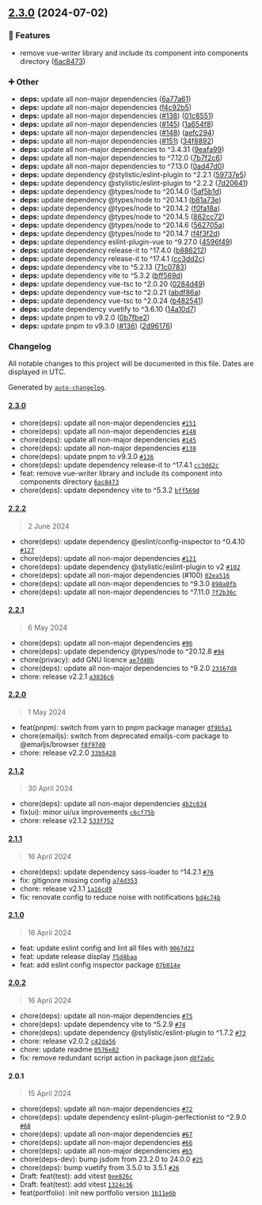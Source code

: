 

## [2.3.0](https://github.com/quentinmcq/portfolio/compare/2.2.2...2.3.0) (2024-07-02)


### 🚀 Features

* remove vue-writer library and include its component into components directory ([6ac8473](https://github.com/quentinmcq/portfolio/commit/6ac8473de46273d169353ba703edd15d16b7705c))


### ➕ Other

* **deps:** update all non-major dependencies ([6a77a61](https://github.com/quentinmcq/portfolio/commit/6a77a61a356c09f66c36bfc8c00e9abae31934c1))
* **deps:** update all non-major dependencies ([f4c92b5](https://github.com/quentinmcq/portfolio/commit/f4c92b57e9574199b1decbfc953644227551b3fb))
* **deps:** update all non-major dependencies ([#138](https://github.com/quentinmcq/portfolio/issues/138)) ([01c8551](https://github.com/quentinmcq/portfolio/commit/01c8551630c745caa9c5e3633ad54a2f89218c10))
* **deps:** update all non-major dependencies ([#145](https://github.com/quentinmcq/portfolio/issues/145)) ([1a654f8](https://github.com/quentinmcq/portfolio/commit/1a654f8803aa8fb45683d0c7b6835f4c06bccf2b))
* **deps:** update all non-major dependencies ([#148](https://github.com/quentinmcq/portfolio/issues/148)) ([aefc294](https://github.com/quentinmcq/portfolio/commit/aefc294ec9df13346799527499a757167214dbb6))
* **deps:** update all non-major dependencies ([#151](https://github.com/quentinmcq/portfolio/issues/151)) ([34f8892](https://github.com/quentinmcq/portfolio/commit/34f88921d6ecaad1932cb850d4d588d903f32c26))
* **deps:** update all non-major dependencies to ^3.4.31 ([9eafa99](https://github.com/quentinmcq/portfolio/commit/9eafa9966389880a3e388e2bafe7e8132d1afe8d))
* **deps:** update all non-major dependencies to ^7.12.0 ([7b7f2c6](https://github.com/quentinmcq/portfolio/commit/7b7f2c6a86cd8d9fd56f9c76493c4fc6ba2c0b1d))
* **deps:** update all non-major dependencies to ^7.13.0 ([0ad47d0](https://github.com/quentinmcq/portfolio/commit/0ad47d03baee169a8e43e55ff964c4a08660f573))
* **deps:** update dependency @stylistic/eslint-plugin to ^2.2.1 ([59737e5](https://github.com/quentinmcq/portfolio/commit/59737e54bb899947edd068481abb0817d09fa5bf))
* **deps:** update dependency @stylistic/eslint-plugin to ^2.2.2 ([7d20641](https://github.com/quentinmcq/portfolio/commit/7d20641b68a7eb0d5a2c89d321473ace05daeb27))
* **deps:** update dependency @types/node to ^20.14.0 ([5af5b1d](https://github.com/quentinmcq/portfolio/commit/5af5b1de14684213bea50e703151e4d104fe0649))
* **deps:** update dependency @types/node to ^20.14.1 ([b81a73e](https://github.com/quentinmcq/portfolio/commit/b81a73e3221e27f9373a9f6c0e8c8b02694d7c20))
* **deps:** update dependency @types/node to ^20.14.2 ([f0fa18a](https://github.com/quentinmcq/portfolio/commit/f0fa18ae451e6a3c34f25aa159d535d13adc7fc6))
* **deps:** update dependency @types/node to ^20.14.5 ([862cc72](https://github.com/quentinmcq/portfolio/commit/862cc7213a4223aa21e49dc5fac982f9e3f987e9))
* **deps:** update dependency @types/node to ^20.14.6 ([562705a](https://github.com/quentinmcq/portfolio/commit/562705ae6a49df67186d827f4f9e429478845a96))
* **deps:** update dependency @types/node to ^20.14.7 ([f4f3f2d](https://github.com/quentinmcq/portfolio/commit/f4f3f2d401058ab8fd72fe067e2a5653b49cf251))
* **deps:** update dependency eslint-plugin-vue to ^9.27.0 ([4596f49](https://github.com/quentinmcq/portfolio/commit/4596f4952ea5bba69de77a0d0a1398424451cab7))
* **deps:** update dependency release-it to ^17.4.0 ([b886212](https://github.com/quentinmcq/portfolio/commit/b88621203d9100b8ca4eda52eb72c4fd7f98ff83))
* **deps:** update dependency release-it to ^17.4.1 ([cc3dd2c](https://github.com/quentinmcq/portfolio/commit/cc3dd2c55a3ff635a2b1cf1b2374a33896dcd7d0))
* **deps:** update dependency vite to ^5.2.13 ([71c0783](https://github.com/quentinmcq/portfolio/commit/71c078349d74c0fcea866f76a0ee49664cf6421d))
* **deps:** update dependency vite to ^5.3.2 ([bff569d](https://github.com/quentinmcq/portfolio/commit/bff569d951e04e35c817f2155f85460710cc0a79))
* **deps:** update dependency vue-tsc to ^2.0.20 ([0284d49](https://github.com/quentinmcq/portfolio/commit/0284d49b3eaa8de09391a8d08a50c36953be98d0))
* **deps:** update dependency vue-tsc to ^2.0.21 ([abdf86a](https://github.com/quentinmcq/portfolio/commit/abdf86a9498c93047e2e3926acee0b5f904ec5dd))
* **deps:** update dependency vue-tsc to ^2.0.24 ([b482541](https://github.com/quentinmcq/portfolio/commit/b48254147dff7e25ecfe6a47c092f424ee1cbd45))
* **deps:** update dependency vuetify to ^3.6.10 ([14a10d7](https://github.com/quentinmcq/portfolio/commit/14a10d7c566c807ead6c6beb6170176113b8f40f))
* **deps:** update pnpm to v9.2.0 ([0b7fbe2](https://github.com/quentinmcq/portfolio/commit/0b7fbe21a72b0d6b0ae23f8b695a738a49e28211))
* **deps:** update pnpm to v9.3.0 ([#136](https://github.com/quentinmcq/portfolio/issues/136)) ([2d96176](https://github.com/quentinmcq/portfolio/commit/2d961762da6f82677c10b96d13c6bbb0648337d7))

### Changelog

All notable changes to this project will be documented in this file. Dates are displayed in UTC.

Generated by [`auto-changelog`](https://github.com/CookPete/auto-changelog).

#### [2.3.0](https://github.com/quentinmcq/portfolio/compare/2.2.2...2.3.0)

- chore(deps): update all non-major dependencies [`#151`](https://github.com/quentinmcq/portfolio/pull/151)
- chore(deps): update all non-major dependencies [`#148`](https://github.com/quentinmcq/portfolio/pull/148)
- chore(deps): update all non-major dependencies [`#145`](https://github.com/quentinmcq/portfolio/pull/145)
- chore(deps): update all non-major dependencies [`#138`](https://github.com/quentinmcq/portfolio/pull/138)
- chore(deps): update pnpm to v9.3.0 [`#136`](https://github.com/quentinmcq/portfolio/pull/136)
- chore(deps): update dependency release-it to ^17.4.1 [`cc3dd2c`](https://github.com/quentinmcq/portfolio/commit/cc3dd2c55a3ff635a2b1cf1b2374a33896dcd7d0)
- feat: remove vue-writer library and include its component into components directory [`6ac8473`](https://github.com/quentinmcq/portfolio/commit/6ac8473de46273d169353ba703edd15d16b7705c)
- chore(deps): update dependency vite to ^5.3.2 [`bff569d`](https://github.com/quentinmcq/portfolio/commit/bff569d951e04e35c817f2155f85460710cc0a79)

#### [2.2.2](https://github.com/quentinmcq/portfolio/compare/2.2.1...2.2.2)

> 2 June 2024

- chore(deps): update dependency @eslint/config-inspector to ^0.4.10 [`#127`](https://github.com/quentinmcq/portfolio/pull/127)
- chore(deps): update all non-major dependencies [`#121`](https://github.com/quentinmcq/portfolio/pull/121)
- chore(deps): update dependency @stylistic/eslint-plugin to v2 [`#102`](https://github.com/quentinmcq/portfolio/pull/102)
- chore(deps): update all non-major dependencies (#100) [`02ea516`](https://github.com/quentinmcq/portfolio/commit/02ea51635cfbd404e03bb72990e80c07b95a0aea)
- chore(deps): update all non-major dependencies to ^9.3.0 [`898a0fb`](https://github.com/quentinmcq/portfolio/commit/898a0fb38a864b591403674f3d2113284922b921)
- chore(deps): update all non-major dependencies to ^7.11.0 [`7f2b36c`](https://github.com/quentinmcq/portfolio/commit/7f2b36cf3fac1166ca97be8771b248e5c9f4fa4f)

#### [2.2.1](https://github.com/quentinmcq/portfolio/compare/2.2.0...2.2.1)

> 6 May 2024

- chore(deps): update all non-major dependencies [`#96`](https://github.com/quentinmcq/portfolio/pull/96)
- chore(deps): update dependency @types/node to ^20.12.8 [`#94`](https://github.com/quentinmcq/portfolio/pull/94)
- chore(privacy): add GNU licence [`ae7d40b`](https://github.com/quentinmcq/portfolio/commit/ae7d40b2d6395a0d581b341a5fbdcce69b3e3f24)
- chore(deps): update all non-major dependencies to ^9.2.0 [`23167d8`](https://github.com/quentinmcq/portfolio/commit/23167d8b97c97a35ad0e882ad310de9aa148daad)
- chore: release v2.2.1 [`a3836c6`](https://github.com/quentinmcq/portfolio/commit/a3836c6bbf73643a24d33c4b75487d586c82001d)

#### [2.2.0](https://github.com/quentinmcq/portfolio/compare/2.1.2...2.2.0)

> 1 May 2024

- feat(pnpm): switch from yarn to pnpm package manager [`df9b5a1`](https://github.com/quentinmcq/portfolio/commit/df9b5a15beec463ff807bc6f07bcb6c4712a76de)
- chore(emailjs): switch from deprecated emailjs-com package to @emailjs/browser [`f8f97d0`](https://github.com/quentinmcq/portfolio/commit/f8f97d084ba193f911694e4841d3e2aad6d819a8)
- chore: release v2.2.0 [`33b5428`](https://github.com/quentinmcq/portfolio/commit/33b5428113649a539106591ae4104ce68edef391)

#### [2.1.2](https://github.com/quentinmcq/portfolio/compare/2.1.1...2.1.2)

> 30 April 2024

- chore(deps): update all non-major dependencies [`4b2c834`](https://github.com/quentinmcq/portfolio/commit/4b2c834a431a88df91b3b430f28c122148ab8d1b)
- fix(ui): minor ui/ux improvements [`c6cf75b`](https://github.com/quentinmcq/portfolio/commit/c6cf75b426602ad0664b6f075f5f18d0159d2a77)
- chore: release v2.1.2 [`533f752`](https://github.com/quentinmcq/portfolio/commit/533f752dbc44562fb437cafa79b9f616b468efea)

#### [2.1.1](https://github.com/quentinmcq/portfolio/compare/2.1.0...2.1.1)

> 16 April 2024

- chore(deps): update dependency sass-loader to ^14.2.1 [`#76`](https://github.com/quentinmcq/portfolio/pull/76)
- fix: gitignore missing config [`a74d353`](https://github.com/quentinmcq/portfolio/commit/a74d353e067c0fbf1dfcec24392e1bcf39d1ad03)
- chore: release v2.1.1 [`1a16cd9`](https://github.com/quentinmcq/portfolio/commit/1a16cd97db281ca38ef66bdc5225a77a2c08c9ae)
- fix: renovate config to reduce noise with notifications [`bd4c74b`](https://github.com/quentinmcq/portfolio/commit/bd4c74b00fe9c6be5b558ab5e56f6d11563dc697)

#### [2.1.0](https://github.com/quentinmcq/portfolio/compare/2.0.2...2.1.0)

> 16 April 2024

- feat: update eslint config and lint all files with [`9067d22`](https://github.com/quentinmcq/portfolio/commit/9067d2297339dd8b292209c871d9f3c87a0a344c)
- feat: update release display [`f5d4baa`](https://github.com/quentinmcq/portfolio/commit/f5d4baa8639c7819f7088ea901d1af040c0b3222)
- feat: add eslint config inspector package [`07b814e`](https://github.com/quentinmcq/portfolio/commit/07b814eb26e8d99a1a1812d49a97a5861711d15f)

#### [2.0.2](https://github.com/quentinmcq/portfolio/compare/2.0.1...2.0.2)

> 16 April 2024

- chore(deps): update all non-major dependencies [`#75`](https://github.com/quentinmcq/portfolio/pull/75)
- chore(deps): update dependency vite to ^5.2.9 [`#74`](https://github.com/quentinmcq/portfolio/pull/74)
- chore(deps): update dependency @stylistic/eslint-plugin to ^1.7.2 [`#73`](https://github.com/quentinmcq/portfolio/pull/73)
- chore: release v2.0.2 [`c42da56`](https://github.com/quentinmcq/portfolio/commit/c42da569de3b32d69a4666ec6030ff38c4245ef0)
- chore: update readme [`0576e82`](https://github.com/quentinmcq/portfolio/commit/0576e821276d58c3f62caf2600b50d09755a053a)
- fix: remove redundant script action in package.json [`d8f2a6c`](https://github.com/quentinmcq/portfolio/commit/d8f2a6cbe57888dd1bb15303e6411758b2caf33a)

#### 2.0.1

> 15 April 2024

- chore(deps): update all non-major dependencies [`#72`](https://github.com/quentinmcq/portfolio/pull/72)
- chore(deps): update dependency eslint-plugin-perfectionist to ^2.9.0 [`#68`](https://github.com/quentinmcq/portfolio/pull/68)
- chore(deps): update all non-major dependencies [`#67`](https://github.com/quentinmcq/portfolio/pull/67)
- chore(deps): update all non-major dependencies [`#66`](https://github.com/quentinmcq/portfolio/pull/66)
- chore(deps): update all non-major dependencies [`#65`](https://github.com/quentinmcq/portfolio/pull/65)
- chore(deps-dev): bump jsdom from 23.2.0 to 24.0.0 [`#25`](https://github.com/quentinmcq/portfolio/pull/25)
- chore(deps): bump vuetify from 3.5.0 to 3.5.1 [`#26`](https://github.com/quentinmcq/portfolio/pull/26)
- Draft: feat(test): add vitest [`0ee826c`](https://github.com/quentinmcq/portfolio/commit/0ee826ce775700f862a977fd00b56abc20ea98ea)
- Draft: feat(test): add vitest [`1324c36`](https://github.com/quentinmcq/portfolio/commit/1324c36f29f59132b95d8b6af4be9c0806437488)
- feat(portfolio): init new portfolio version [`1b11e6b`](https://github.com/quentinmcq/portfolio/commit/1b11e6b8f6bc719009c097ec11bb466acd0370df)

